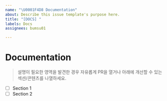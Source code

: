 ```yaml
---
name: "\U0001F4D8 Documentation"
about: Describe this issue template's purpose here.
title: "[DOCS] "
labels: Docs
assignees: bumsu01

---
```


# Documentation
> 설명이 필요한 영역을 발견한 경우 자유롭게 PR을 열거나 아래에 개선할 수 있는 섹션/콘텐츠를 나열하세요.

- [ ] Section 1
- [ ] Section 2
